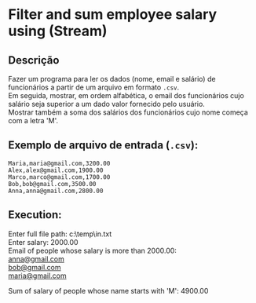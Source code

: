 # Filter and sum employee salary using (Stream)

## Descrição
Fazer um programa para ler os dados (nome, email e salário) de funcionários a partir de um arquivo em formato `.csv`.  
Em seguida, mostrar, em ordem alfabética, o email dos funcionários cujo salário seja superior a um dado valor fornecido pelo usuário.  
Mostrar também a soma dos salários dos funcionários cujo nome começa com a letra 'M'.  

## Exemplo de arquivo de entrada (`.csv`):
```plaintext
Maria,maria@gmail.com,3200.00  
Alex,alex@gmail.com,1900.00  
Marco,marco@gmail.com,1700.00  
Bob,bob@gmail.com,3500.00  
Anna,anna@gmail.com,2800.00
```
## Execution:
Enter full file path: c:\temp\in.txt  
Enter salary: 2000.00  
Email of people whose salary is more than 2000.00:  
anna@gmail.com  
bob@gmail.com  
maria@gmail.com  

Sum of salary of people whose name starts with 'M': 4900.00  
